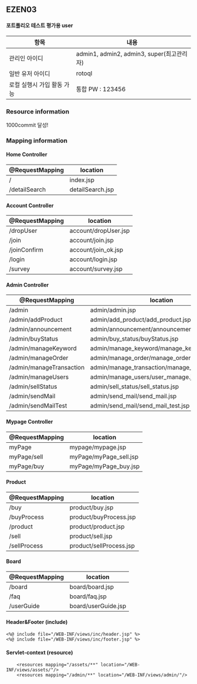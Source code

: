 ## EZEN03



#### 포트폴리오 테스트 평가용 user  
 항목 | 내용 
|----|----|
|관리인 아이디|admin1, admin2, admin3, super(최고관리자)|
|일반 유저 아이디|rotoql|
|로컬 실행시 가입 활동 가능|통합 PW : 123456|


### Resource information
   1000commit 달성!
    <resources mapping="/assets/**" location="/WEB-INF/views/assets/"/>
    <resources mapping="/admin/**" location="/WEB-INF/views/admin/"/>
    <resources mapping="/plugin/**" location="/WEB-INF/views/plugin/"/>
    
    
### Mapping information

#### Home Controller  
 @RequestMapping | location 
|----|----|
|/|index.jsp|
|/detailSearch|detailSearch.jsp|


#### Account Controller
 @RequestMapping | location
|----|----|
|/dropUser|account/dropUser.jsp|
|/join|account/join.jsp|
|/joinConfirm|account/join_ok.jsp|
|/login|account/login.jsp|
|/survey|account/survey.jsp|

#### Admin Controller
 @RequestMapping | location
|----|----|
|/admin|admin/admin.jsp|
|/admin/addProduct|admin/add_product/add_product.jsp|
|/admin/announcement|admin/announcement/announcement.jsp|
|/admin/buyStatus|admin/buy_status/buyStatus.jsp|
|/admin/manageKeyword|admin/manage_keyword/manage_keyword.jsp|
|/admin/manageOrder|admin/manage_order/manage_order.jsp|
|/admin/manageTransaction|admin/manage_transaction/manage_transaction.jsp|
|/admin/manageUsers|admin/manage_users/user_manage.jsp|
|/admin/sellStatus|admin/sell_status/sell_status.jsp|
|/admin/sendMail|admin/send_mail/send_mail.jsp|
|/admin/sendMailTest|admin/send_mail/send_mail_test.jsp|

#### Mypage Controller
 @RequestMapping | location 
|----|----|
|myPage|mypage/mypage.jsp|
|myPage/sell|myPage/myPage_sell.jsp|
|myPage/buy|myPage/myPage_buy.jsp|

#### Product
 @RequestMapping | location 
|----|----|
|/buy|product/buy.jsp|
|/buyProcess|product/buyProcess.jsp|
|/product|product/product.jsp|
|/sell|product/sell.jsp|
|/sellProcess|product/sellProcess.jsp|

#### Board
 @RequestMapping | location 
|----|----|
|/board|board/board.jsp|
|/faq|board/faq.jsp|
|/userGuide|board/userGuide.jsp|

#### Header&Footer (include)
    <%@ include file="/WEB-INF/views/inc/header.jsp" %>
    <%@ include file="/WEB-INF/views/inc/footer.jsp" %>
    
#### Servlet-context (resource)
        <resources mapping="/assets/**" location="/WEB-INF/views/assets/"/>
        <resources mapping="/admin/**" location="/WEB-INF/views/admin/"/>


